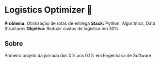 ﻿# Logistics Optimizer 🚚

**Problema:** Otimização de rotas de entrega 
**Stack:** Python, Algoritmos, Data Structures
**Objetivo:** Reduzir custos de logística em 30%

## Sobre
Primeiro projeto da jornada dos 0% aos 0.1% em Engenharia de Software
